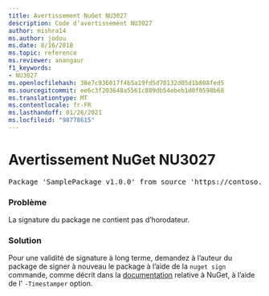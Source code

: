 ```yaml
---
title: Avertissement NuGet NU3027
description: Code d’avertissement NU3027
author: mishra14
ms.author: jodou
ms.date: 8/16/2018
ms.topic: reference
ms.reviewer: anangaur
f1_keywords:
- NU3027
ms.openlocfilehash: 38e7c936017f4b5a19fd5d70132d05d1b808fed5
ms.sourcegitcommit: ee6c3f203648a5561c809db54ebeb1d0f0598b68
ms.translationtype: MT
ms.contentlocale: fr-FR
ms.lasthandoff: 01/26/2021
ms.locfileid: "98778615"
---
```

# <a name="nuget-warning-nu3027"></a>Avertissement NuGet NU3027

<pre>Package 'SamplePackage v1.0.0' from source 'https://contoso.com/index.json': The signature should be timestamped to enable long-term signature validity after the certificate has expired.</pre>

### <a name="issue"></a>Problème

La signature du package ne contient pas d’horodateur.


### <a name="solution"></a>Solution

Pour une validité de signature à long terme, demandez à l’auteur du package de signer à nouveau le package à l’aide de la `nuget sign` commande, comme décrit dans la [documentation](../../create-packages/sign-a-package.md) relative à NuGet, à l’aide de l' `-Timestamper` option.
